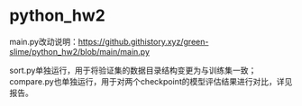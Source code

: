 # python_hw2

main.py改动说明：https://github.githistory.xyz/green-slime/python_hw2/blob/main/main.py

sort.py单独运行，用于将验证集的数据目录结构变更为与训练集一致；compare.py也单独运行，用于对两个checkpoint的模型评估结果进行对比，详见报告。
